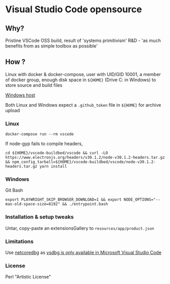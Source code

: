 # Visual Studio Code opensource #

## Why? ##

Pristine VSCode OSS build, result of 'systems primitivism' R&D - 'as much benefits from as simple toolbox as possible'

## How ? ##

Linux with docker & docker-compose, user with UID/GID 10001, a member of docker group, enough disk space in ```${HOME}``` (Drive C: in Windows) to store source and build files

[Windows host](win.txt)

Both Linux and Windows expect a ```.github_token``` file in ```${HOME}``` for archive upload

### Linux ###

```shell
docker-compose run --rm vscode
```

If node-gyp fails to compile headers,

```shell
cd ${HOME}/vscode-buildbed/vscode && curl -LO https://www.electronjs.org/headers/v30.1.2/node-v30.1.2-headers.tar.gz && npm_config_tarball=${HOME}/vscode-buildbed/vscode/node-v30.1.2-headers.tar.gz yarn install
```

### Windows ###

Git Bash

```shell
export PLAYWRIGHT_SKIP_BROWSER_DOWNLOAD=1 && export NODE_OPTIONS="--max-old-space-size=8192" && ./entrypoint.bash
```

### Installation & setup tweaks ###

Untar, copy-paste an extensionsGallery to ```resources/app/product.json```

### Limitations ###

Use [netcoredbg](https://wiki.archlinux.org/title/Talk:Visual_Studio_Code) as [vsdbg is only available in Microsoft Visual Studio Code](https://github.com/OmniSharp/omnisharp-vscode/wiki/Microsoft-.NET-Core-Debugger-licensing-and-Microsoft-Visual-Studio-Code)

### License ###

Perl "Artistic License"
